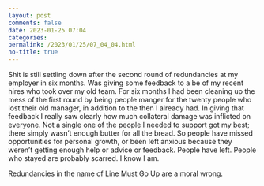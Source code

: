 ```yaml
---
layout: post
comments: false
date: 2023-01-25 07:04
categories: 
permalink: /2023/01/25/07_04_04.html
no-title: true
---
```

Shit is still settling down after the second round of redundancies at my employer in six months. Was giving some feedback to a be of my recent hires who took over my old team. For six months I had been cleaning up the mess of the first round by being people manger for the twenty people who lost their old manager, in addition to the then I already had. In giving that feedback I really saw clearly how much collateral damage was inflicted on everyone. Not a single one of the people I needed to support got my best; there simply wasn’t enough butter for all the bread. So people have missed opportunities for personal growth, or been left anxious because they weren’t getting enough help or advice or feedback. People have left. People who stayed are probably scarred. I know I am.

Redundancies in the name of Line Must Go Up are a moral wrong. 